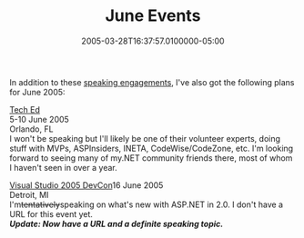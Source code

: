 ﻿---
title: June Events
date: "2005-03-28T16:37:57.0100000-05:00"
description: I won't be speaking but I'll likely be one of their volunteer
featuredImage: img/1854-featured.png
---

In addition to these [speaking engagements](http://aspadvice.com/blogs/ssmith/archive/2005/03/23/1852.aspx), I've also got the following plans for June 2005:

[Tech Ed](http://www.microsoft.com/events/teched2005/default.mspx)\
5-10 June 2005\
Orlando, FL\
I won't be speaking but I'll likely be one of their volunteer experts, doing stuff with MVPs, ASPInsiders, INETA, CodeWise/CodeZone, etc. I'm looking forward to seeing many of my.NET community friends there, most of whom I haven't seen in over a year.

[Visual Studio 2005 DevCon](https://www.chrysalisevents.com/vs2005devcon)16 June 2005\
Detroit, MI\
I'm~~tentatively~~speaking on what's new with ASP.NET in 2.0. I don't have a URL for this event yet.\
***Update: Now have a URL and a definite speaking topic.***

